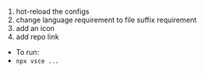 1. hot-reload the configs 
2. change language requirement to file suffix requirement
3. add an icon
4. add repo link


- To run:
- `npx vsce ...`